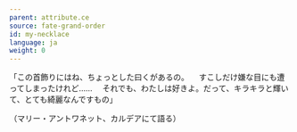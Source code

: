 ```yaml
---
parent: attribute.ce
source: fate-grand-order
id: my-necklace
language: ja
weight: 0
---
```


「この首飾りにはね、ちょっとした曰くがあるの。
　すこしだけ嫌な目にも遭ってしまったけれど……
　それでも、わたしは好きよ。だって、キラキラと輝いて、とても綺麗なんですもの」

（マリー・アントワネット、カルデアにて語る）

